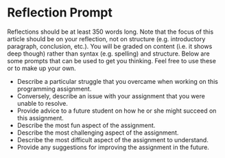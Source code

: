 # Reflection Prompt
Reflections should be at least 350 words long.  Note that the focus of this article should be on your reflection, 
not on structure (e.g. introductory paragraph, conclusion, etc.).  You will be graded on content (i.e. it shows 
deep though) rather than syntax (e.g. spelling) and structure.  Below are some prompts that can be used to get 
you thinking.  Feel free to use these or to make up your own.
* Describe a particular struggle that you overcame when working on this programming assignment.
* Conversely, describe an issue with your assignment that you were unable to resolve.
* Provide advice to a future student on how he or she might succeed on this assignment.
* Describe the most fun aspect of the assignment.
* Describe the most challenging aspect of the assignment.
* Describe the most difficult aspect of the assignment to understand.
* Provide any suggestions for improving the assignment in the future.
